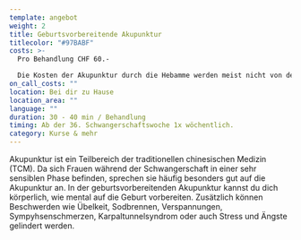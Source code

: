 ```yaml
---
template: angebot
weight: 2
title: Geburtsvorbereitende Akupunktur
titlecolor: "#97BABF"
costs: >-
  Pro Behandlung CHF 60.-  

  Die Kosten der Akupunktur durch die Hebamme werden meist nicht von der Krankenkasse übernommen.
on_call_costs: ""
location: Bei dir zu Hause
location_area: ""
language: ""
duration: 30 - 40 min / Behandlung
timing: Ab der 36. Schwangerschaftswoche 1x wöchentlich.
category: Kurse & mehr
---
```


Akupunktur ist ein Teilbereich der traditionellen chinesischen Medizin (TCM). Da sich Frauen während der Schwangerschaft in einer sehr sensiblen Phase befinden, sprechen sie häufig besonders gut auf die Akupunktur an. In der geburtsvorbereitenden Akupunktur kannst du dich körperlich, wie mental auf die Geburt vorbereiten. Zusätzlich können Beschwerden wie Übelkeit, Sodbrennen, Verspannungen, Sympyhsenschmerzen, Karpaltunnelsyndrom oder auch Stress und Ängste gelindert werden.
